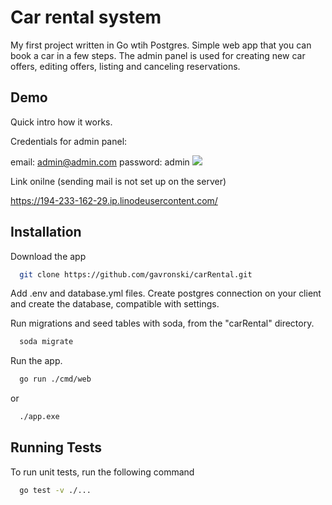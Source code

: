 
# Car rental system

My first project written in Go wtih Postgres. Simple web app that you can book a car in a few steps. The admin panel is used for creating new car offers, editing offers, listing and canceling reservations.


## Demo

Quick intro how it works.

Credentials for admin panel: 

email: admin@admin.com 
password: admin
![](https://github.com/gavronski/carRental/blob/main/intro-movie/carrental.gif)

Link onilne (sending mail is not set up on the server)

https://194-233-162-29.ip.linodeusercontent.com/

## Installation

Download the app 

```bash
  git clone https://github.com/gavronski/carRental.git
```
Add .env and database.yml files. Create postgres connection on your client and create the database, compatible with settings.

Run migrations and seed tables with soda, from the "carRental" directory.

```bash
  soda migrate
```

Run the app. 
```bash
  go run ./cmd/web
```
or 

```bash
  ./app.exe
```


## Running Tests

To run unit tests, run the following command

```bash
  go test -v ./...
```

